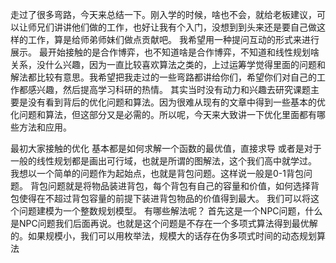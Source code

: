 走过了很多弯路，今天来总结一下。刚入学的时候，啥也不会，就给老板建议，可以让师兄们讲讲他们做的工作，也好让我有个入门，没想到到头来还是要自己做这样的工作，算是给师弟师妹们做点贡献吧。
我希望用一种提问互动的形式来进行展示。
最开始接触的是合作博弈，也不知道啥是合作博弈，不知道和线性规划啥关系，没什么兴趣，因为一直比较喜欢算法之类的，上过运筹学觉得里面的问题和解法都比较有意思。我希望把我走过的一些弯路都讲给你们，希望你们对自己的工作都感兴趣，然后提高学习科研的热情。
其实当时没有动力和兴趣去研究课题主要是没有看到背后的优化问题和算法。因为很难从现有的文章中得到一些基本的优化问题和算法，但这部分又是必需的。所以呢，今天来大致讲一下优化里面都有哪些方法和应用。

最初大家接触的优化 基本都是如何求解一个函数的最优值，直接求导 或者是对于一般的线性规划都是画出可行域，也就是所谓的图解法，这个我们高中就学过。
我想以一个简单的问题作为起始点，也就是背包问题。这样说一般是0-1背包问题。
背包问题就是将物品装进背包，每个背包有自己的容量和价值，如何选择背包使得在不超过背包容量的前提下装进背包物品的价值得到最大。 我们可以将这个问题建模为一个整数规划模型。
有哪些解法呢？
首先这是一个NPC问题，什么是NPC问题我们后面再说。也就是这个问题是不存在一个多项式算法得到最优解的。如果规模小，我们可以用枚举法，规模大的话存在伪多项式时间的动态规划算法

<!--
P是否等于NP是计算复杂度理论里面最著名的未解决的问题之一，一个NP完全问题，如果能找到解决它的多项式时间算法，那么就说明了P=NP。

如今0-1背包问题已经被证明是NP完全问题，而它却有着一个动态规划解法，该解法有着O(n*W)的时间复杂度，其中n是物品的个数，W是背包限制的最大负重。所以时间复杂度对输入n，W来说是多项式时间的，所以说明了NP=P！是不是哪里出错了呢？

其实多项式时间是相对于输入规模来说的，输入规模最直观的理解就是输入到该算法的数据占了多少比特内存。0-1背包的输入有n个物品的价值，n个物品的重量，还有背包的最大负重W。如今假设W占用的比特数为L（也就是说背包的最大负重的输入规模是L），那么log(W)=L，所以O(n*W)=O(n*2^L),由此看到，该算法的时间复杂度对于输入规模L来说是指数级别的，随着输入规模L的增加，运算时间会迅速增长。

实际上，人们把这种动态规划的算法称为伪多项式时间算法（pseudo-polynomial time algorithm），这种算法不能真正意义上实现多项式时间内解决问题。 -->
